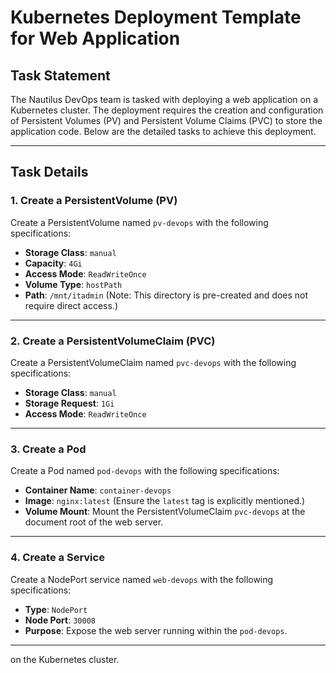 # Kubernetes Deployment Template for Web Application

## Task Statement  
The Nautilus DevOps team is tasked with deploying a web application on a Kubernetes cluster. The deployment requires the creation and configuration of Persistent Volumes (PV) and Persistent Volume Claims (PVC) to store the application code. Below are the detailed tasks to achieve this deployment.

---

## Task Details  

### **1. Create a PersistentVolume (PV)**  
Create a PersistentVolume named `pv-devops` with the following specifications:  
- **Storage Class**: `manual`  
- **Capacity**: `4Gi`  
- **Access Mode**: `ReadWriteOnce`  
- **Volume Type**: `hostPath`  
- **Path**: `/mnt/itadmin` (Note: This directory is pre-created and does not require direct access.)  

---

### **2. Create a PersistentVolumeClaim (PVC)**  
Create a PersistentVolumeClaim named `pvc-devops` with the following specifications:  
- **Storage Class**: `manual`  
- **Storage Request**: `1Gi`  
- **Access Mode**: `ReadWriteOnce`  

---

### **3. Create a Pod**  
Create a Pod named `pod-devops` with the following specifications:  
- **Container Name**: `container-devops`  
- **Image**: `nginx:latest` (Ensure the `latest` tag is explicitly mentioned.)  
- **Volume Mount**: Mount the PersistentVolumeClaim `pvc-devops` at the document root of the web server.  

---

### **4. Create a Service**  
Create a NodePort service named `web-devops` with the following specifications:  
- **Type**: `NodePort`  
- **Node Port**: `30008`  
- **Purpose**: Expose the web server running within the `pod-devops`.  

---

on the Kubernetes cluster.
